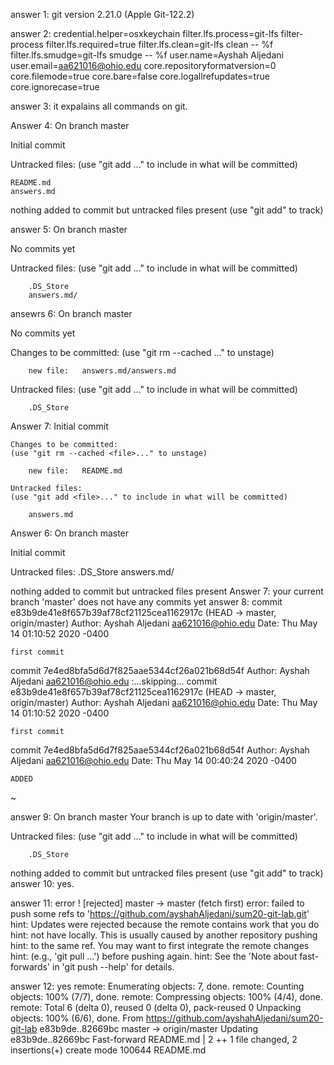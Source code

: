 answer 1:
git version 2.21.0 (Apple Git-122.2)

answer 2:
credential.helper=osxkeychain
filter.lfs.process=git-lfs filter-process
filter.lfs.required=true
filter.lfs.clean=git-lfs clean -- %f
filter.lfs.smudge=git-lfs smudge -- %f
user.name=Ayshah Aljedani
user.email=aa621016@ohio.edu
core.repositoryformatversion=0
core.filemode=true
core.bare=false
core.logallrefupdates=true
core.ignorecase=true

answer 3:
it expalains all commands on git.

Answer 4:
On branch master

Initial commit

Untracked files:
(use "git add <file>..." to include in what will be committed)

    README.md
    answers.md

nothing added to commit but untracked files present (use "git add" to track)

answer 5:
On branch master

No commits yet

Untracked files:
  (use "git add <file>..." to include in what will be committed)

        .DS_Store
        answers.md/
ansewrs 6:
On branch master

No commits yet

Changes to be committed:
  (use "git rm --cached <file>..." to unstage)

        new file:   answers.md/answers.md

Untracked files:
  (use "git add <file>..." to include in what will be committed)

        .DS_Store
Answer 7:
    Initial commit

    Changes to be committed:
    (use "git rm --cached <file>..." to unstage)

        new file:   README.md

    Untracked files:
    (use "git add <file>..." to include in what will be committed)

        answers.md
Answer 6:
On branch master

Initial commit

Untracked files:
        .DS_Store
        answers.md/

nothing added to commit but untracked files present
Answer 7:
your current branch 'master' does not have any commits yet
answer 8:
commit e83b9de41e8f657b39af78cf21125cea1162917c (HEAD -> master, origin/master)
Author: Ayshah Aljedani <aa621016@ohio.edu>
Date:   Thu May 14 01:10:52 2020 -0400

    first commit

commit 7e4ed8bfa5d6d7f825aae5344cf26a021b68d54f
Author: Ayshah Aljedani <aa621016@ohio.edu>
:...skipping...
commit e83b9de41e8f657b39af78cf21125cea1162917c (HEAD -> master, origin/master)
Author: Ayshah Aljedani <aa621016@ohio.edu>
Date:   Thu May 14 01:10:52 2020 -0400

    first commit

commit 7e4ed8bfa5d6d7f825aae5344cf26a021b68d54f
Author: Ayshah Aljedani <aa621016@ohio.edu>
Date:   Thu May 14 00:40:24 2020 -0400

    ADDED
~

answer 9:
On branch master
Your branch is up to date with 'origin/master'.

Untracked files:
  (use "git add <file>..." to include in what will be committed)

        .DS_Store

nothing added to commit but untracked files present (use "git add" to track)
answer 10:
yes.

answer 11:
error
 ! [rejected]        master -> master (fetch first)
error: failed to push some refs to 'https://github.com/ayshahAljedani/sum20-git-lab.git'
hint: Updates were rejected because the remote contains work that you do
hint: not have locally. This is usually caused by another repository pushing
hint: to the same ref. You may want to first integrate the remote changes
hint: (e.g., 'git pull ...') before pushing again.
hint: See the 'Note about fast-forwards' in 'git push --help' for details.

answer 12:
yes
remote: Enumerating objects: 7, done.
remote: Counting objects: 100% (7/7), done.
remote: Compressing objects: 100% (4/4), done.
remote: Total 6 (delta 0), reused 0 (delta 0), pack-reused 0
Unpacking objects: 100% (6/6), done.
From https://github.com/ayshahAljedani/sum20-git-lab
   e83b9de..82669bc  master     -> origin/master
Updating e83b9de..82669bc
Fast-forward
 README.md | 2 ++
 1 file changed, 2 insertions(+)
 create mode 100644 README.md
 
